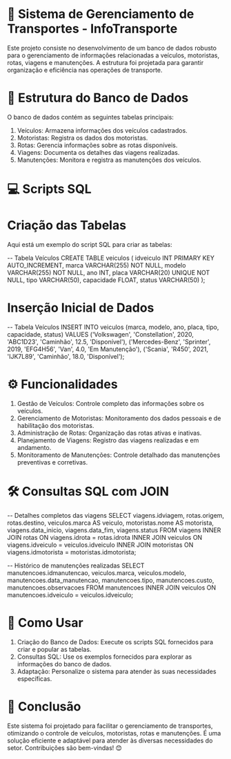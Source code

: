 # 🚛 Sistema de Gerenciamento de Transportes - InfoTransporte

Este projeto consiste no desenvolvimento de um banco de dados robusto para o gerenciamento de informações relacionadas a veículos, motoristas, rotas, viagens e manutenções. A estrutura foi projetada para garantir organização e eficiência nas operações de transporte.

# 📂 Estrutura do Banco de Dados

O banco de dados contém as seguintes tabelas principais:

1. Veículos: Armazena informações dos veículos cadastrados.
2. Motoristas: Registra os dados dos motoristas.
3. Rotas: Gerencia informações sobre as rotas disponíveis.
4. Viagens: Documenta os detalhes das viagens realizadas.
5. Manutenções: Monitora e registra as manutenções dos veículos.

# 💻 Scripts SQL

# Criação das Tabelas

Aqui está um exemplo do script SQL para criar as tabelas:

-- Tabela Veículos 
CREATE TABLE veiculos ( 
    idveiculo INT PRIMARY KEY AUTO_INCREMENT, 
    marca VARCHAR(255) NOT NULL, 
    modelo VARCHAR(255) NOT NULL, 
    ano INT, 
    placa VARCHAR(20) UNIQUE NOT NULL, 
    tipo VARCHAR(50), 
    capacidade FLOAT, 
    status VARCHAR(50) 
    );

# Inserção Inicial de Dados

-- Tabela Veículos 
INSERT INTO veiculos (marca, modelo, ano, placa, tipo, capacidade, status) 
VALUES 
('Volkswagen', 'Constellation', 2020, 'ABC1D23', 'Caminhão', 12.5, 'Disponível'), 
('Mercedes-Benz', 'Sprinter', 2019, 'EFG4H56', 'Van', 4.0, 'Em Manutenção'), ('Scania', 'R450', 2021, 'IJK7L89', 'Caminhão', 18.0, 'Disponível');

# ⚙️ Funcionalidades

1. Gestão de Veículos: Controle completo das informações sobre os veículos.
2. Gerenciamento de Motoristas: Monitoramento dos dados pessoais e de habilitação dos motoristas.
3. Administração de Rotas: Organização das rotas ativas e inativas.
4. Planejamento de Viagens: Registro das viagens realizadas e em andamento.
5. Monitoramento de Manutenções: Controle detalhado das manutenções preventivas e corretivas.

# 🛠 Consultas SQL com JOIN

-- Detalhes completos das viagens
SELECT viagens.idviagem, rotas.origem, rotas.destino,
veiculos.marca AS veiculo, motoristas.nome AS motorista,
viagens.data_inicio, viagens.data_fim, viagens.status
FROM 
    viagens
INNER JOIN rotas ON viagens.idrota = rotas.idrota
INNER JOIN veiculos ON viagens.idveiculo = veiculos.idveiculo
INNER JOIN motoristas ON viagens.idmotorista = motoristas.idmotorista;

-- Histórico de manutenções realizadas
SELECT manutencoes.idmanutencao, veiculos.marca, veiculos.modelo,
manutencoes.data_manutencao, manutencoes.tipo, manutencoes.custo,
manutencoes.observacoes
FROM 
    manutencoes
INNER JOIN veiculos ON manutencoes.idveiculo = veiculos.idveiculo;

# 🚀 Como Usar

1. Criação do Banco de Dados: Execute os scripts SQL fornecidos para criar e popular as tabelas.
2. Consultas SQL: Use os exemplos fornecidos para explorar as informações do banco de dados.
3. Adaptação: Personalize o sistema para atender às suas necessidades específicas.

# 📝 Conclusão

Este sistema foi projetado para facilitar o gerenciamento de transportes, otimizando o controle de veículos, motoristas, rotas e manutenções. É uma solução eficiente e adaptável para atender às diversas necessidades do setor. Contribuições são bem-vindas! 😊
